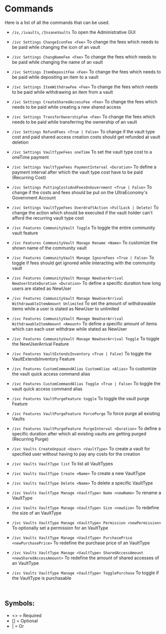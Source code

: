 # Commands
Here is a list of all the commands that can be used.
<br>

* `/iv`, `/ivaults`, `/InsaneVaults` 
  To open the Administrative GUI
* `/ivc Settings ChangeIconFee <Fee>`
  To change the fees which needs to be paid while changing the icon of an vault
* `/ivc Settings ChangNameFee <Fee>`
  To change the fees which needs to be paid while changing the name of an vault
* `/ivc Settings ItemDepositFee <Fee>`
  To change the fees which needs to be paid while depositing an item to a vault
* `/ivc Settings ItemWithdrawFee <Fee>`
   To change the fees which needs to be paid while withdrawing an item from a vault
* `/ivc Settings CreateSharedAccessFee <Fee>`
   To change the fees which needs to be paid while creating a new shared access
* `/ivc Settings TransferOwnershipFee <Fee>`
  To change the fees which needs to be paid while transferring the ownership of an vault
* `/ivc Settings RefundFees <True | False>`
  To change if the vault type cost and paid shared access creation costs should get refunded at vault deletion
* `/ivc Settings VaultTypeFees oneTime`
  To set the vault type cost to a oneTime payment
* `/ivc Settings VaultTypeFees PaymentInterval <Duration>`
  To define a payment interval after which the vault type cost have to be paid (Recurring Cost)
* `/ivc Settings PuttingCostsAndFeesOnGovernment <True | False>`
  To change if the costs and fees should be put on the UltraEconomy's Government Account
* `/ivc Settings VaultTypeFees OverdraftAction <FullLock | Delete)`
  To change the action which should be executed if the vault holder can't afford the recurring vault type cost<br>
  
* `/ivc Features CommunityVault Toggle`
  To toggle the entire community vault feature
* `/ivc Features CommunityVault Manage Rename <Name>`
  To customize the shown name of the community vault
* `/ivc Features CommunityVault Manage IgnoreFees <True | False>`
  To toggle if fees should get ignored while interacting with the community vault
* `/ivc Features CommunityVault Manage NewUserArrival NewUserStateDuration <Duration>`
  To define a specific duration how long users are stated as NewUser
* `/ivc Features CommunityVault Manage NewUserArrival WithdrawableItemAmount Unlimited`
  To set the amount of withdrawable items while a user is stated as NewUser to unlimited
* `/ivc Features CommunityVault Manage NewUserArrival WithdrawableItemAmount <Amount>`
  To define a specific amount of items which can each user withdraw while stated as NewUser
* `/ivc Features CommunityVault Manage NewUserArrival Toggle`
  To toggle the NewUserArrival Feature
* `/ivc Features VaultExtendsInventory <True | False)`
  To toggle the VaultExtendsInventory Feature
* `/ivc Features CustomCommandAlias CustomAlias <Alias>`
  To customize the vault quick access command alias
* `/ivc Features CustomCommandAlias Toggle <True | False>`
  To toggle the vault quick access command alias
* `/ivc Features VaultPurgeFeature toggle`
  To toggle the vault purge Feature
* `/ivc Features VaultPurgeFeature ForcePurge`
  To force purge all existing Vaults
* `/ivc Features VaultPurgeFeature PurgeInterval <Duration>`
  To define a specific duration after which all existing vaults are getting purged (Recurring Purge)<br>

* `/ivc Vaults CreateUnpaid <User> <VaultType>`
  To create a vault for specified user without having to pay any costs for the creation
* `/ivc Vaults VaultType list`
  To list all VaultTypes
* `/ivc Vaults VaultType Create <Name>`
  To create a new VaultType
* `/ivc Vaults VaultType Delete <Name>`
  To delete a specific VaultType
* `/ivc Vaults VaultType Manage <VaultType> Name <newName>`
  To rename a VaultType
* `/ivc Vaults VaultType Manage <VaultType> Size <newSize>`
  To redefine the size of an VaultType
* `/ivc Vaults VaultType Manage <VaultType> Permission <newPermission>`
  To optionally set a permission for an VaultType 
* `/ivc Vaults VaultType Manage <VaultType> PurchasePrice <newPurchasePrice>`
  To redefine the purchase price of an VaultType
* `/ivc Vaults VaultType Manage <VaultType> SharedAccessAmount <newSharedAccessAmount>`
  To redefine the amount of shared accesses of an VaultType
* `/ivc Vaults VaultType Manage <VaultType> TogglePurchase`
  To toggle if the VaultType is purchasable
<br>

## Symbols:
- <> = Required
- [] = Optional
- | = Or
